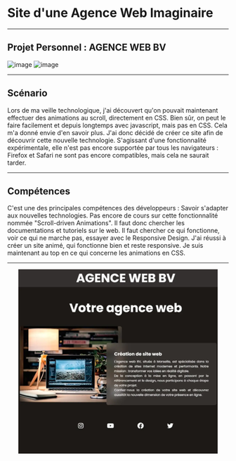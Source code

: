 # Site d'une Agence Web Imaginaire
------------------
Projet Personnel : AGENCE WEB BV
-----------------
![image](https://img.shields.io/badge/HTML5-E34F26?style=for-the-badge&logo=html5&logoColor=white)
![image](https://img.shields.io/badge/CSS3-1572B6?style=for-the-badge&logo=css3&logoColor=white)

------------------
## Scénario

Lors de ma veille technologique, j'ai découvert qu'on pouvait maintenant effectuer des animations au scroll, directement en CSS. Bien sûr, on peut le faire facilement et depuis longtemps avec javascript, mais pas en CSS. Cela m'a donné envie d'en savoir plus. J'ai donc décidé de créer ce site afin de découvrir cette nouvelle technologie. S'agissant d'une fonctionnalité expérimentale, elle n'est pas encore supportée par tous les navigateurs : Firefox et Safari ne sont pas encore compatibles, mais cela ne saurait tarder.

------------------
## Compétences

C'est une des principales compétences des développeurs : Savoir s'adapter aux nouvelles technologies. Pas encore de cours sur cette fonctionnalité nommée "Scroll-driven Animations". Il faut donc chercher les documentations et tutoriels sur le web. Il faut chercher ce qui fonctionne, voir ce qui ne marche pas, essayer avec le Responsive Design. J'ai réussi à créer un site animé, qui fonctionne bien et reste responsive. Je suis maintenant au top en ce qui concerne les animations en CSS.

----

<p align="center" width="100%">
    <img width="90%" src="https://github.com/Bernard-VERA/Agence-Web/blob/main/images/agence.webp"> 
</p>